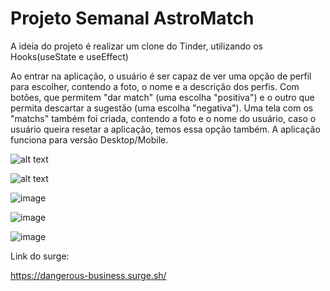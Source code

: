 # Projeto Semanal AstroMatch


A ideia do projeto é realizar um clone do Tinder, utilizando os Hooks(useState e useEffect)

Ao entrar na aplicação, o usuário é ser capaz de ver uma opção de perfil para escolher, contendo a foto, o nome e a descrição dos perfis. 
Com botões, que permitem "dar match" (uma escolha "positiva") e o outro que permita descartar a sugestão (uma escolha "negativa"). 
Uma tela com os "matchs" também foi criada, contendo a foto e o nome do usuário, caso o usuário queira resetar a aplicação, temos essa opção também.
A aplicação funciona para versão Desktop/Mobile.

![alt text](http://url/to/img.png)

![alt text](https://user-images.githubusercontent.com/79485071/139599692-20e349ed-f80a-4fea-8cfe-454c9675e7dc.png)

![image](https://user-images.githubusercontent.com/79485071/139599723-50ef76c7-3552-41eb-97f8-e1997e959037.png)

![image](https://user-images.githubusercontent.com/79485071/139599730-4982fb3f-170b-488d-ad7e-c66b75237f17.png)

![image](https://user-images.githubusercontent.com/79485071/139599734-242683ca-9971-4418-a55f-6731e4d1b794.png)

Link do surge:

https://dangerous-business.surge.sh/
